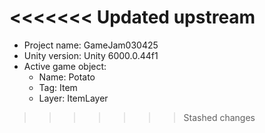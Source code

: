 <<<<<<< Updated upstream
=======
<!-- UNITY CODE ASSIST INSTRUCTIONS START -->
- Project name: GameJam030425
- Unity version: Unity 6000.0.44f1
- Active game object:
  - Name: Potato
  - Tag: Item
  - Layer: ItemLayer
<!-- UNITY CODE ASSIST INSTRUCTIONS END -->
>>>>>>> Stashed changes